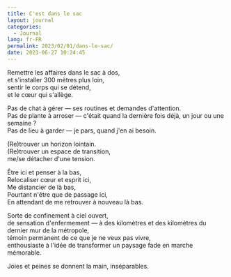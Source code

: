 ```yaml
---
title: C'est dans le sac
layout: journal
categories:
  - Journal
lang: fr-FR
permalink: 2023/02/01/dans-le-sac/
date: 2023-06-27 10:24:45
---
```


Remettre les affaires dans le sac à dos,\
et s'installer 300 mètres plus loin,\
sentir le corps qui se détend,\
et le cœur qui s'allège.

Pas de chat à gérer — ses routines et demandes d'attention.\
Pas de plante à arroser — c'était quand la dernière fois déjà, un jour ou une semaine ?\
Pas de lieu à garder — je pars, quand j'en ai besoin.

(Re)trouver un horizon lointain.\
(Re)trouver un espace de transition,\
me/se détacher d'une tension.

Être ici et penser à la bas,\
Relocaliser cœur et esprit ici,\
Me distancier de là bas,\
Pourtant n'être que de passage ici,\
En attendant de me retrouver à nouveau là bas.

Sorte de confinement à ciel ouvert,\
de sensation d'enfermement — à des kilomètres et des kilomètres du dernier mur de la métropole,\
témoin permanent de ce que je ne veux pas vivre,\
enthousiaste à l'idée de transformer un paysage fade en marche mémorable.

Joies et peines se donnent la main, inséparables.
